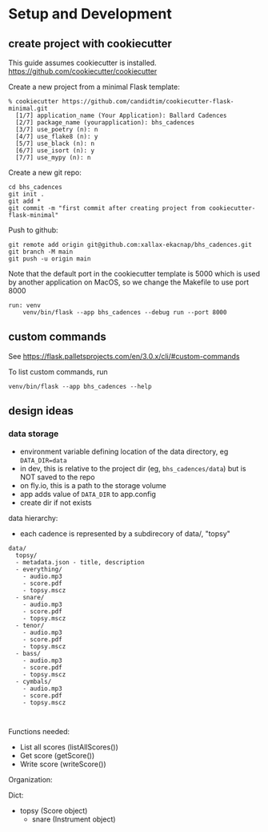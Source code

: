 # Setup and Development

## create project with cookiecutter

This guide assumes cookiecutter is installed. https://github.com/cookiecutter/cookiecutter

Create a new project from a minimal Flask template:
``` 
% cookiecutter https://github.com/candidtim/cookiecutter-flask-minimal.git
  [1/7] application_name (Your Application): Ballard Cadences
  [2/7] package_name (yourapplication): bhs_cadences
  [3/7] use_poetry (n): n
  [4/7] use_flake8 (n): y
  [5/7] use_black (n): n
  [6/7] use_isort (n): y
  [7/7] use_mypy (n): n
```

Create a new git repo:
```
cd bhs_cadences
git init .
git add *
git commit -m "first commit after creating project from cookiecutter-flask-minimal"
```

Push to github:
```
git remote add origin git@github.com:xallax-ekacnap/bhs_cadences.git
git branch -M main
git push -u origin main
```

Note that the default port in the cookiecutter template is 5000 which is used by another application on MacOS, so we change the Makefile to use port 8000

```
run: venv
	venv/bin/flask --app bhs_cadences --debug run --port 8000 
```

## custom commands

See https://flask.palletsprojects.com/en/3.0.x/cli/#custom-commands

To list custom commands, run 

```
venv/bin/flask --app bhs_cadences --help
```

## design ideas

### data storage

- environment variable defining location of the data directory, eg `DATA_DIR=data`
- in dev, this is relative to the project dir (eg, `bhs_cadences/data`) but is NOT saved to the repo
- on fly.io, this is a path to the storage volume
- app adds value of `DATA_DIR` to app.config
- create dir if not exists

data hierarchy:

- each cadence is represented by a subdirecory of data/, "topsy"

```
data/
  topsy/
  - metadata.json - title, description
  - everything/
    - audio.mp3
    - score.pdf
    - topsy.mscz
  - snare/
    - audio.mp3
    - score.pdf
    - topsy.mscz
  - tenor/
    - audio.mp3
    - score.pdf
    - topsy.mscz  
  - bass/
    - audio.mp3
    - score.pdf
    - topsy.mscz  
  - cymbals/
    - audio.mp3
    - score.pdf
    - topsy.mscz  

  
```

Functions needed:

- List all scores (listAllScores())
- Get score (getScore())
- Write score (writeScore())

Organization:

Dict:
- topsy (Score object)
  - snare (Instrument object)
  